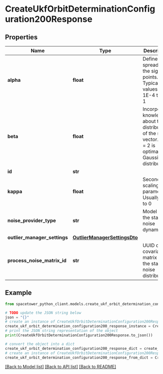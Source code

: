 # CreateUkfOrbitDeterminationConfiguration200Response


## Properties

Name | Type | Description | Notes
------------ | ------------- | ------------- | -------------
**alpha** | **float** | Defines the spread of the sigma points. Typical values from 1E-4 to 1E-1 | 
**beta** | **float** | Incorporates knowledge about the distribution of the state vector. Beta &#x3D; 2 is optimal for Gaussian distributions | 
**id** | **str** |  | [optional] 
**kappa** | **float** | Secondary scaling parameter. Usually set to 0 | 
**noise_provider_type** | **str** | Model for the state noise dynamics | 
**outlier_manager_settings** | [**OutlierManagerSettingsDto**](OutlierManagerSettingsDto.md) |  | 
**process_noise_matrix_id** | **str** | UUID of the covariance matrix for the state noise distribution | 

## Example

```python
from spacetower_python_client.models.create_ukf_orbit_determination_configuration200_response import CreateUkfOrbitDeterminationConfiguration200Response

# TODO update the JSON string below
json = "{}"
# create an instance of CreateUkfOrbitDeterminationConfiguration200Response from a JSON string
create_ukf_orbit_determination_configuration200_response_instance = CreateUkfOrbitDeterminationConfiguration200Response.from_json(json)
# print the JSON string representation of the object
print(CreateUkfOrbitDeterminationConfiguration200Response.to_json())

# convert the object into a dict
create_ukf_orbit_determination_configuration200_response_dict = create_ukf_orbit_determination_configuration200_response_instance.to_dict()
# create an instance of CreateUkfOrbitDeterminationConfiguration200Response from a dict
create_ukf_orbit_determination_configuration200_response_from_dict = CreateUkfOrbitDeterminationConfiguration200Response.from_dict(create_ukf_orbit_determination_configuration200_response_dict)
```
[[Back to Model list]](../README.md#documentation-for-models) [[Back to API list]](../README.md#documentation-for-api-endpoints) [[Back to README]](../README.md)


